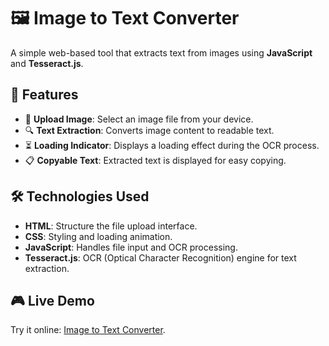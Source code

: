 # 🖼️ Image to Text Converter  

A simple web-based tool that extracts text from images using **JavaScript** and **Tesseract.js**.

## 🚀 Features  
- 📂 **Upload Image**: Select an image file from your device.  
- 🔍 **Text Extraction**: Converts image content to readable text.  
- ⏳ **Loading Indicator**: Displays a loading effect during the OCR process.  
- 📋 **Copyable Text**: Extracted text is displayed for easy copying.  

## 🛠️ Technologies Used  
- **HTML**: Structure the file upload interface.  
- **CSS**: Styling and loading animation.  
- **JavaScript**: Handles file input and OCR processing.  
- **Tesseract.js**: OCR (Optical Character Recognition) engine for text extraction.  

## 🎮 Live Demo  
Try it online: [Image to Text Converter](https://hiltd2758.github.io/img-to-text/).

